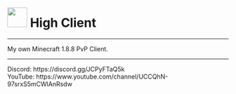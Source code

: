 <h1> <img src="https://i.ibb.co/h7jXpjR/High-Client-Logo-1.png" width=45px> High Client </h1>
<hr>
My own Minecraft 1.8.8 PvP Client.
<hr>
Discord: https://discord.gg/JCPyFTaQ5k
<br>
YouTube: https://www.youtube.com/channel/UCCQhN-97srxS5mCWlAnRsdw

